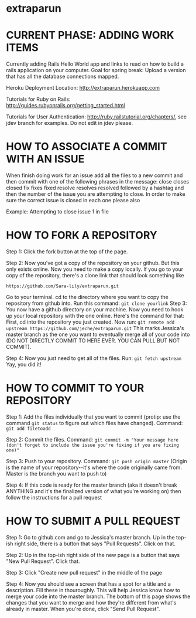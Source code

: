 extraparun
==========
CURRENT PHASE: ADDING WORK ITEMS
================================
Currently adding Rails Hello World app and links to read on how to build a rails application on your computer.  Goal for spring break: Upload a version that has all the database connections mapped.

Heroku Deployment Location: http://extraparun.herokuapp.com

Tutorials for Ruby on Rails: http://guides.rubyonrails.org/getting_started.html

Tutorials for User Authentication: http://ruby.railstutorial.org/chapters/, see jdev branch for examples.  Do not edit in jdev please.

HOW TO ASSOCIATE A COMMIT WITH AN ISSUE
=======================================
When finish doing work for an issue add all the files to a new commit and then commit with one of the following phrases in the message:
    close
    closes
    closed
    fix
    fixes
    fixed
    resolve
    resolves
    resolved
followed by a hashtag and then the number of the issue you are attempting to close.  In order to make sure the correct issue is closed in each one please also 

Example: Attempting to close issue 1 in file



HOW TO FORK A REPOSITORY
========================
Step 1: Click the fork button at the top of the page.

Step 2: Now you've got a copy of the repository on your github.  But this only exists online.  Now you need to make a copy locally.  If you go to your copy of the repository, there's a clone link that should look something like 

    https://github.com/Sara-lily/extraparun.git
Go to your terminal.  cd to the directory where you want to copy the repository from github into.  Run this command: `git clone yourlink`
Step 3: You now have a github directory on your machine.  Now you need to hook up your local repository with the one online.  Here's the command for that:  First, cd into the repository you just created.  Now run: `git remote add upstream https://github.com/jeche/extraparun.git`   This marks Jessica's master branch as the one you want to eventually merge all of your code into (DO NOT DIRECTLY COMMIT TO HERE EVER.  YOU CAN PULL BUT NOT COMMIT).

Step 4:  Now you just need to get all of the files.  Run: `git fetch upstream`  Yay, you did it!

HOW TO COMMIT TO YOUR REPOSITORY
================================
Step 1: Add the files individually that you want to commit (protip: use the command `git status` to figure out which files have changed).  Command: `git add filetoadd`

Step 2: Commit the files.  Command: `git commit -m "Your message here (don't forget to include the issue you're fixing if you are fixing one)"`

Step 3: Push to your repository.  Command: `git push origin master` (Origin is the name of your repository--it's where the code originally came from.  Master is the branch you want to push to)

Step 4: If this code is ready for the master branch (aka it doesn't break ANYTHING and it's the finalized version of what you're working on) then follow the instructions for a pull request

HOW TO SUBMIT A PULL REQUEST
============================
Step 1: Go to github.com and go to Jessica's master branch.  Up in the top-ish right side, there is a button that says "Pull Requests".  Click on that.

Step 2: Up in the top-ish right side of the new page is a button that says "New Pull Request".  Click that.

Step 3: Click "Create new pull request" in the middle of the page

Step 4: Now you should see a screen that has a spot for a title and a description.  Fill these in thouroughly.  This will help Jessica know how to merge your code into the master branch.  The bottom of this page shows the changes that you want to merge and how they're different from what's already in master.  When you're done, click "Send Pull Request".  

